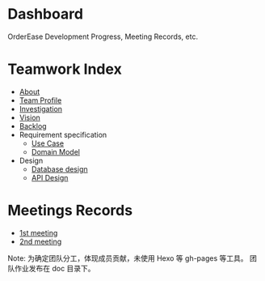 # Dashboard
OrderEase Development Progress, Meeting Records, etc.

# Teamwork Index

- [About](./about.md)
- [Team Profile](./teamProfile.md)
- [Investigation](./investigation.md)
- [Vision](./vision.md)
- [Backlog](./backlog.md)
- Requirement specification
  - [Use Case](./useCase.md)
  - [Domain Model](./domainModel.md)
- Design
  - [Database design](./databaseDesign.md)
  - [API Design](./swagger-preview/index.html)

# Meetings Records

- [1st meeting](./meeting/inception.md)
- [2nd meeting](./meeting/2nd-meeting.md)


Note:
为确定团队分工，体现成员贡献，未使用 Hexo 等 gh-pages 等工具。
团队作业发布在 doc 目录下。
